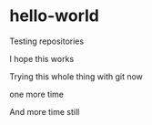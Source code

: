 # hello-world
Testing repositories


I hope this works


Trying this whole thing with git now

one more time


And more time still
